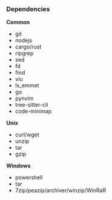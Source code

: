 ### Dependencies
**Common**
- git
- nodejs
- cargo/rust
- ripgrep
- sed
- fd
- find
- viu
- ls_emmet
- go
- pynvim 
- tree-sitter-cli
- code-minimap

**Unix**
- curl/wget
- unzip
- tar
- gzip

**Windows**
- powershell
- tar
- 7zip/peazip/archiver/winzip/WinRaR
